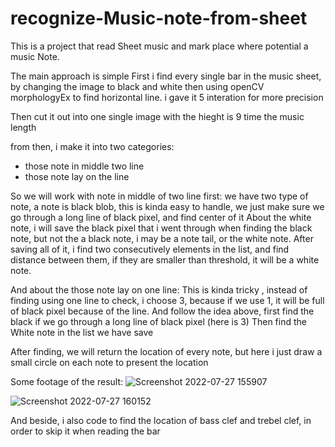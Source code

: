 # recognize-Music-note-from-sheet
This is a project that read Sheet music and mark place where potential a music Note.

The main approach is simple
First i find every single bar in the music sheet, by changing the image to black and white then using openCV morphologyEx to find horizontal line.
  i gave it 5 interation for more precision

Then cut it out into one single image with the hieght is 9 time the music length

from then, i make it into two categories:
  + those note in middle two line
  + those note lay on the line

So we will work with note in middle of two line first:
  we have two type of note, a note is black blob, this is kinda easy to handle, we just make sure we go through a long line of black pixel, and find center of it
  About the white note, i will save the black pixel that i went through when finding the black note, but not the a black note, i may be a note tail, or the white note.
  After saving all of it, i find two consecutively elements in the list, and find distance between them, if they are smaller than threshold, it will be a white note.
  
And about the those note lay on one line:
  This is kinda tricky , instead of finding using one line to check, i choose 3, because if we use 1, it will be full of black pixel because of the line.
  And follow the idea above, first find the black if we go through a long line of black pixel (here is 3)
  Then find the White note in the list we have save

After finding, we will return the location of every note, but here i just draw a small circle on each note to present the location


Some footage of the result:
![Screenshot 2022-07-27 155907](https://user-images.githubusercontent.com/102981020/181206930-3e8b13ce-9e90-446a-adf3-0a3aeb242c6b.png)

![Screenshot 2022-07-27 160152](https://user-images.githubusercontent.com/102981020/181208049-a376ab3f-f75d-46ac-a26c-ddbf62b2e047.png)

And beside, i also code to find the location of bass clef and trebel clef, in order to skip it when reading the bar
